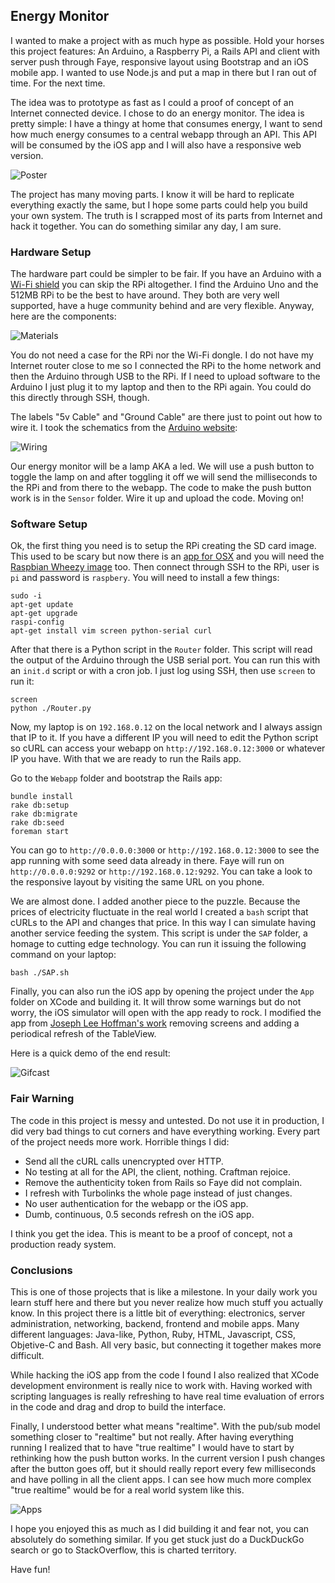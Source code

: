 ## Energy Monitor

I wanted to make a project with as much hype as possible. Hold your horses this project features: An Arduino, a Raspberry Pi, a Rails API and client with server push through Faye, responsive layout using Bootstrap and an iOS mobile app. I wanted to use Node.js and put a map in there but I ran out of time. For the next time.

The idea was to prototype as fast as I could a proof of concept of an Internet connected device. I chose to do an energy monitor. The idea is pretty simple: I have a thingy at home that consumes energy, I want to send how much energy consumes to a central webapp through an API. This API will be consumed by the iOS app and I will also have a responsive web version.

![Poster](https://raw.githubusercontent.com/marcelinollano/energy-monitor/master/Assets/Poster.jpg)

The project has many moving parts. I know it will be hard to replicate everything exactly the same, but I hope some parts could help you build your own system. The truth is I scrapped most of its parts from Internet and hack it together. You can do something similar any day, I am sure.

### Hardware Setup

The hardware part could be simpler to be fair. If you have an Arduino with a [Wi-Fi shield](http://arduino.cc/en/Main/ArduinoWiFiShield) you can skip the RPi altogether. I find the Arduino Uno and the 512MB RPi to be the best to have around. They both are very well supported, have a huge community behind and are very flexible. Anyway, here are the components:

![Materials](https://raw.githubusercontent.com/marcelinollano/energy-monitor/master/Assets/Materials.jpg)

You do not need a case for the RPi nor the Wi-Fi dongle. I do not have my Internet router close to me so I connected the RPi to the home network and then the Arduino through USB to the RPi. If I need to upload software to the Arduino I just plug it to my laptop and then to the RPi again. You could do this directly through SSH, though.

The labels "5v Cable" and "Ground Cable" are there just to point out how to wire it. I took the schematics from the [Arduino website](http://arduino.cc/en/tutorial/button):

![Wiring](https://raw.githubusercontent.com/marcelinollano/energy-monitor/master/Assets/Wiring.png)

Our energy monitor will be a lamp AKA a led. We will use a push button to toggle the lamp on and after toggling it off we will send the milliseconds to the RPi and from there to the webapp. The code to make the push button work is in the `Sensor` folder. Wire it up and upload the code. Moving on!

### Software Setup

Ok, the first thing you need is to setup the RPi creating the SD card image. This used to be scary but now there is an [app for OSX](http://alltheware.wordpress.com/2012/12/11/easiest-way-sd-card-setup/) and you will need the [Raspbian Wheezy image](http://www.raspberrypi.org/downloads/) too. Then connect through SSH to the RPi, user is `pi` and password is `raspbery`. You will need to install a few things:

```
sudo -i
apt-get update
apt-get upgrade
raspi-config
apt-get install vim screen python-serial curl
```

After that there is a Python script in the `Router` folder. This script will read the output of the Arduino through the USB serial port. You can run this with an `init.d` script or with a cron job. I just log using SSH, then use `screen` to run it:

```
screen
python ./Router.py
```

Now, my laptop is on `192.168.0.12` on the local network and I always assign that IP to it. If you have a different IP you will need to edit the Python script so cURL can access your webapp on `http://192.168.0.12:3000` or whatever IP you have. With that we are ready to run the Rails app.

Go to the `Webapp` folder and bootstrap the Rails app:

```
bundle install
rake db:setup
rake db:migrate
rake db:seed
foreman start
```

You can go to `http://0.0.0.0:3000` or `http://192.168.0.12:3000` to see the app running with some seed data already in there. Faye will run on `http://0.0.0.0:9292` or `http://192.168.0.12:9292`. You can take a look to the responsive layout by visiting the same URL on you phone.

We are almost done. I added another piece to the puzzle. Because the prices of electricity fluctuate in the real world I created a `bash` script that cURLs to the API and changes that price. In this way I can simulate having another service feeding the system. This script is under the `SAP` folder, a homage to cutting edge technology. You can run it issuing the following command on your laptop:

```
bash ./SAP.sh
```

Finally, you can also run the iOS app by opening the project under the `App` folder on XCode and building it. It will throw some warnings but do not worry, the iOS simulator will open with the app ready to rock. I  modified the app from [Joseph Lee Hoffman's work](http://josephleehoffman.com/ios-development) removing screens and adding a periodical refresh of the TableView.

Here is a quick demo of the end result:

![Gifcast](https://raw.githubusercontent.com/marcelinollano/energy-monitor/master/Assets/Gifcast.gif)

### Fair Warning

The code in this project is messy and untested. Do not use it in production, I did very bad things to cut corners and have everything working. Every part of the project needs more work. Horrible things I did:

- Send all the cURL calls unencrypted over HTTP.
- No testing at all for the API, the client, nothing. Craftman rejoice.
- Remove the authenticity token from Rails so Faye did not complain.
- I refresh with Turbolinks the whole page instead of just changes.
- No user authentication for the webapp or the iOS app.
- Dumb, continuous, 0.5 seconds refresh on the iOS app.

I think you get the idea. This is meant to be a proof of concept, not a production ready system.

### Conclusions

This is one of those projects that is like a milestone. In your daily work you learn stuff here and there but you never realize how much stuff you actually know. In this project there is a little bit of everything: electronics, server administration, networking, backend, frontend and mobile apps. Many different languages: Java-like, Python, Ruby, HTML, Javascript, CSS, Objetive-C and Bash. All very basic, but connecting it together makes more difficult.

While hacking the iOS app from the code I found I also realized that XCode development environment is really nice to work with. Having worked with scripting languages is really refreshing to have real time evaluation of errors in the code and drag and drop to build the interface.

Finally, I understood better what means "realtime". With the pub/sub model something closer to "realtime" but not really. After having everything running I realized that to have "true realtime" I would have to start by rethinking how the push button works. In the current version I push changes after the button goes off, but it should really report every few milliseconds and have polling in all the client apps. I can see how much more complex "true realtime" would be for a real world system like this.

![Apps](https://raw.githubusercontent.com/marcelinollano/energy-monitor/master/Assets/Apps.jpg)

I hope you enjoyed this as much as I did building it and fear not, you can absolutely do something similar. If you get stuck just do a DuckDuckGo search or go to StackOverflow, this is charted territory.

Have fun!
